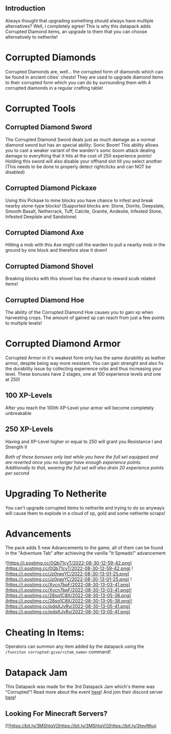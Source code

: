 ## Introduction
Always thought that upgrading something should always have multiple alternatives?
Well, i completely agree!
This is why this datapack adds Corrupted Diamond items, an upgrade to them that you can choose alternatively to netherite!

# Corrupted Diamonds
Corrupted Diamonds are, well... the corrupted form of diamonds which can be found in ancient cities' chests!
They are used to upgrade diamond items to their corrupted form which you can do by surrounding them with 4 corrupted diamonds in a regular crafting table!

# Corrupted Tools
## Corrupted Diamond Sword
The Corrupted Diamond Sword deals just as much damage as a normal diamond sword but has an special ability:
Sonic Boom!
This ability allows you to cast a weaker variant of the warden's sonic boom attack dealing damage to everything that it hits at the cost of 250 experience points!
Holding this sword will also disable your offhand slot till you select another (This needs to be done to properly detect rightclicks and can NOT be disabled)

## Corrupted Diamond Pickaxe
Using this Pickaxe to mine blocks you have chance to infest and break nearby stone-type blocks!
(Supported blocks are: Stone, Diorite, Deepslate, Smooth Basalt, Netherrack, Tuff, Calcite, Granite, Andesite, Infested Stone, Infested Deeplate and Sandstone)

## Corrupted Diamond Axe
Hitting a mob with this Axe might call the warden to pull a nearby mob in the ground by one block and therefore slow it down!

## Corrupted Diamond Shovel
Breaking blocks with this shovel has the chance to reward sculk related items!

## Corrupted Diamond Hoe
The ability of the Corrupted Diamond Hoe causes you to gain xp when harvesting crops. 
The amount of gained xp can reach from just a few points to multiple levels!

# Corrupted Diamond Armor

Corrupted Armor in it's weakest form only has the same durability as leather armor, despite being way more resistant. 
You can gain strenght and also fix the durability issue by collecting experience orbs and thus increasing your level. These bonuses have 2 stages, one at 100 experience levels and one at 250!

## 100 XP-Levels
After you reach the 100th XP-Level your armor will become completely unbreakable

## 250 XP-Levels
Having and XP-Level higher or equal to 250 will grant you Resistance I and Strength II

*Both of these bonuses only last while you have the full set equipped and are reverted once you no longer have enough experience points. Additionally to that, wearing the full set will also drain 20 experience points per second*

# Upgrading To Netherite
You can't upgrade corrupted items to netherite and trying to do so anyways will cause them to explode in a cloud of xp, gold and some netherite scraps!

# Advancements
The pack adds 5 new Advancements to the game, all of them can be found in the "Adventure Tab" after achieving the vanilla  "It Spreads!" advancement

![https://i.postimg.cc/0Qb71cyT/2022-08-30-12-59-42.png](https://i.postimg.cc/0Qb71cyT/2022-08-30-12-59-42.png) ![https://i.postimg.cc/Jz0rqgYC/2022-08-30-13-01-25.png](https://i.postimg.cc/Jz0rqgYC/2022-08-30-13-01-25.png) ![https://i.postimg.cc/Xvcn7bpF/2022-08-30-13-03-41.png](https://i.postimg.cc/Xvcn7bpF/2022-08-30-13-03-41.png)![https://i.postimg.cc/28sq1C8X/2022-08-30-13-05-38.png](https://i.postimg.cc/28sq1C8X/2022-08-30-13-05-38.png)![https://i.postimg.cc/pdqXJvRv/2022-08-30-13-05-41.png](https://i.postimg.cc/pdqXJvRv/2022-08-30-13-05-41.png)

# Cheating In Items:
Operators can summon any item added by the datapack using the ```/funciton corrupted:give/<item_name>``` command!

# Datapack Jam
This Datapack was made for the 3rd Datapack Jam which's theme was "Corrupted"! 
Read more about the event [here](/forums/pmc/events/datapack-jam-3-658971)!﻿
And join their discord server [here](https://discord.gg/uUk6aExcze)!

## Looking For Minecraft Servers?
[![https://bit.ly/3MShtqV](https://bit.ly/3MShtqV)](https://bit.ly/3tgyNhu)
